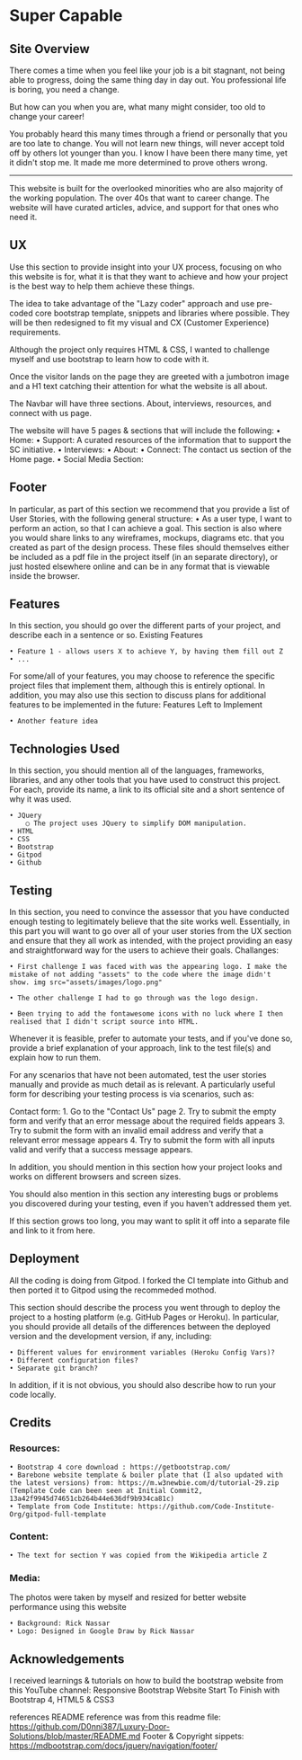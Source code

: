 # Super Capable

## Site Overview

There comes a time when you feel like your job is a bit stagnant, not being able to progress, doing the same thing day in day out. You professional life is boring, you need a change. 

But how can you when you are, what many might consider, too old to change your career! 

You probably heard this many times through a friend or personally that you are too late to change. You will not learn new things, will never accept told off by others lot younger than you. I know I have been there many time, yet it didn't stop me. It made me more determined to prove others wrong. 

------

This website is built for the overlooked minorities who are also majority of the working population. The over 40s that want to career change. The website will have curated articles, advice, and support for that ones who need it.

## UX
Use this section to provide insight into your UX process, focusing on who this website is for, what it is that they want to achieve and how your project is the best way to help them achieve these things.

The idea to take advantage of the "Lazy coder" approach and use pre-coded core bootstrap template, snippets and libraries where possible. They will be then redesigned to fit my visual and CX (Customer Experience) requirements.

Although the project only requires HTML & CSS, I wanted to challenge myself and use bootstrap to learn how to code with it. 

Once the visitor lands on the page they are greeted with a jumbotron image and a H1 text catching their attention for what the website is all about. 

The Navbar will have three sections. About, interviews, resources, and connect with us page. 

The website will have 5 pages & sections that will include the following:
	• Home:
	• Support: A curated resources of the information that to support the SC initiative.
	• Interviews: 
	• About:
	• Connect: The contact us section of the Home page.
	• Social Media Section:

## Footer



In particular, as part of this section we recommend that you provide a list of User Stories, with the following general structure:
	• As a user type, I want to perform an action, so that I can achieve a goal.
This section is also where you would share links to any wireframes, mockups, diagrams etc. that you created as part of the design process. These files should themselves either be included as a pdf file in the project itself (in an separate directory), or just hosted elsewhere online and can be in any format that is viewable inside the browser.

## Features

In this section, you should go over the different parts of your project, and describe each in a sentence or so.
Existing Features

	• Feature 1 - allows users X to achieve Y, by having them fill out Z
	• ...
    
For some/all of your features, you may choose to reference the specific project files that implement them, although this is entirely optional.
In addition, you may also use this section to discuss plans for additional features to be implemented in the future:
Features Left to Implement

	• Another feature idea

## Technologies Used

In this section, you should mention all of the languages, frameworks, libraries, and any other tools that you have used to construct this project. For each, provide its name, a link to its official site and a short sentence of why it was used.

	• JQuery
		○ The project uses JQuery to simplify DOM manipulation.
	• HTML
	• CSS
	• Bootstrap
	• Gitpod
	• Github
	
## Testing

In this section, you need to convince the assessor that you have conducted enough testing to legitimately believe that the site works well. Essentially, in this part you will want to go over all of your user stories from the UX section and ensure that they all work as intended, with the project providing an easy and straightforward way for the users to achieve their goals.
Challanges:

	• First challenge I was faced with was the appearing logo. I make the mistake of not adding "assets" to the code where the image didn't show. img src="assets/images/logo.png"

	• The other challenge I had to go through was the logo design. 

	• Been trying to add the fontawesome icons with no luck where I then realised that I didn't script source into HTML.

Whenever it is feasible, prefer to automate your tests, and if you've done so, provide a brief explanation of your approach, link to the test file(s) and explain how to run them.

For any scenarios that have not been automated, test the user stories manually and provide as much detail as is relevant. A particularly useful form for describing your testing process is via scenarios, such as:

Contact form:
		1. Go to the "Contact Us" page
		2. Try to submit the empty form and verify that an error message about the required fields appears
		3. Try to submit the form with an invalid email address and verify that a relevant error message appears
		4. Try to submit the form with all inputs valid and verify that a success message appears.

In addition, you should mention in this section how your project looks and works on different browsers and screen sizes.

You should also mention in this section any interesting bugs or problems you discovered during your testing, even if you haven't addressed them yet.

If this section grows too long, you may want to split it off into a separate file and link to it from here.

## Deployment

All the  coding is doing from Gitpod. I forked the CI template into Github and then ported it to Gitpod using the recommeded mothod. 

This section should describe the process you went through to deploy the project to a hosting platform (e.g. GitHub Pages or Heroku).
In particular, you should provide all details of the differences between the deployed version and the development version, if any, including:

	• Different values for environment variables (Heroku Config Vars)?
	• Different configuration files?
	• Separate git branch?

In addition, if it is not obvious, you should also describe how to run your code locally.

## Credits

### Resources:

	• Bootstrap 4 core download : https://getbootstrap.com/
	• Barebone website template & boiler plate that (I also updated with the latest versions) from: https://m.w3newbie.com/d/tutorial-29.zip (Template Code can been seen at Initial Commit2, 13a42f9945d74651cb264b44e636df9b934ca81c)
	• Template from Code Institute: https://github.com/Code-Institute-Org/gitpod-full-template

### Content:

	• The text for section Y was copied from the Wikipedia article Z

### Media:

The photos were taken by myself and resized for better website performance using this website

	• Background: Rick Nassar
	• Logo: Designed in Google Draw by Rick Nassar
		
## Acknowledgements

I received learnings & tutorials on how to build the bootstrap website from this YouTube channel: Responsive Bootstrap Website Start To Finish with Bootstrap 4, HTML5 & CSS3

references
README reference was from this readme file: https://github.com/D0nni387/Luxury-Door-Solutions/blob/master/README.md
Footer & Copyright sippets: https://mdbootstrap.com/docs/jquery/navigation/footer/	
	
